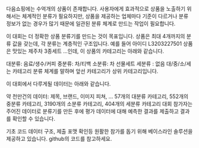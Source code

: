 다음쇼핑에는 수억개의 상품이 존재합니다. 사용자에게 효과적으로 상품을 노출하기 위해서는 체계적인 분류가 필요하지만, 상품을 제공하는 업체마다 기준이 다르거나 분류 정보가 없는 경우가 많기 때문에 일관된 분류 체계로 만드는 작업이 필요합니다.

이 대회는 더 정확한 상품 분류기를 만드는 것이 목표입니다. 상품은 최대 4개까지의 분류 값을 갖는데, 각 분류는 계층적인 구조입니다. 예를 들어 아이디 L3203227501 상품은 맛있는 제주차 3종세트 ...인데, 이 상품의 카테고리는 아래와 같습니다.

대분류: 음료/생수/커피
중분류: 차/티백
소분류: 차 선물세트
세분류 : 없음
대/중/소/세는 카테고리 분류 체계를 말하며 앞선 카테고리가 상위 카테고리입니다.

이 대회에서 다루게될 데이터는 아래와 같습니다.

약 천만건의 데이터: 제목, 브랜드, 이미지 피쳐, …
57개의 대분류 카테고리, 552개의 중분류 카테고리, 3190개의 소분류 카테고리, 404개의 세분류 카테고리
대회 참가자는 주어진 데이터로 분류기를 만든 후에 평가 데이터에 대해 예측한 결과를 제출하고 결과를 확인할 수 있습니다.

기초 코드
데이터 구조, 제출 포맷 확인등 원활한 참가를 돕기 위해 베이스라인 솔루션을 제공하고 있습니다. github의 코드를 참고하세요.
